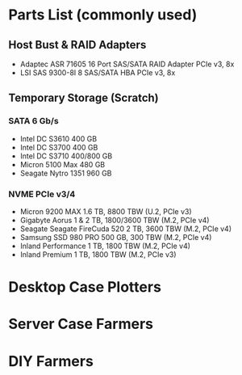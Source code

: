 # Parts List (commonly used)
## Host Bust & RAID Adapters
* Adaptec ASR 71605 16 Port SAS/SATA RAID Adapter PCIe v3, 8x
* LSI SAS 9300-8I 8 SAS/SATA HBA PCIe v3, 8x
## Temporary Storage (Scratch)
### SATA 6 Gb/s
* Intel DC S3610 400 GB
* Intel DC S3700 400 GB
* Intel DC S3710 400/800 GB
* Micron 5100 Max 480 GB
* Seagate Nytro 1351 960 GB
### NVME PCIe v3/4
* Micron 9200 MAX 1.6 TB, 8800 TBW (U.2, PCIe v3)
* Gigabyte Aorus 1 & 2 TB, 1800/3600 TBW (M.2, PCIe v4)
* Seagate Seagate FireCuda 520 2 TB, 3600 TBW (M.2, PCIe v4)
* Samsung SSD 980 PRO 500 GB, 300 TBW (M.2, PCIe v4)
* Inland Performance 1 TB, 1800 TBW (M.2, PCIe v4)
* Inland Premium 1 TB, 1800 TBW (M.2, PCIe v3)
# Desktop Case Plotters
# Server Case Farmers
# DIY Farmers

